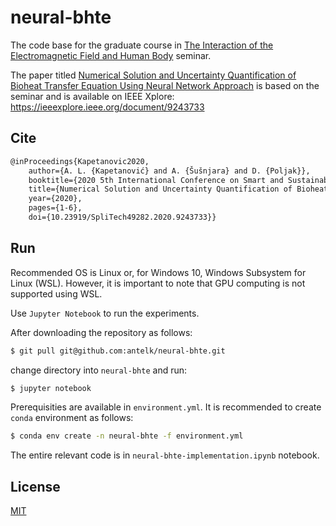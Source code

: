 # neural-bhte

The code base for the graduate course in [The Interaction of the Electromagnetic Field and Human Body](https://nastava.fesb.unist.hr/nastava/predmeti/11661) seminar.

The paper titled [Numerical Solution and Uncertainty Quantification of Bioheat Transfer Equation Using Neural Network Approach](https://github.com/antelk/1d-bioheat-transfer/blob/master/preprint/Numerical%20Solution%20and%20Uncertainty%20Quantification%20of%20Bioheat%20Transfer%20Equation%20Using%20Neural%20Network%20Approach.pdf) is based on the seminar and is available on IEEE Xplore: https://ieeexplore.ieee.org/document/9243733

## Cite
```tex
@inProceedings{Kapetanovic2020,
    author={A. L. {Kapetanović} and A. {Šušnjara} and D. {Poljak}},
    booktitle={2020 5th International Conference on Smart and Sustainable Technologies (SpliTech)},
    title={Numerical Solution and Uncertainty Quantification of Bioheat Transfer Equation Using Neural Network Approach},
    year={2020},
    pages={1-6},
    doi={10.23919/SpliTech49282.2020.9243733}}
```

## Run

Recommended OS is Linux or, for Windows 10, Windows Subsystem for Linux (WSL). However, it is important to note that GPU computing is not supported using WSL.

Use `Jupyter Notebook` to run the experiments.

After downloading the repository as follows:
```bash
$ git pull git@github.com:antelk/neural-bhte.git
```
change directory into `neural-bhte` and run:
```bash
$ jupyter notebook
```
Prerequisities are available in `environment.yml`.
It is recommended to create `conda` environment as follows:
```bash
$ conda env create -n neural-bhte -f environment.yml
```
The entire relevant code is in `neural-bhte-implementation.ipynb` notebook.


## License 

[MIT](https://github.com/antelk/covid-19/blob/master/LICENSE)
